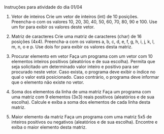 Instruções para atividade do dia 01/04
1) Vetor de inteiros
Crie um vetor de inteiros (int) de 10 posições.
Preencha-o com os valores 10, 20, 30, 40, 50, 60, 70, 80, 90 e 100.
Use um for para exibir os valores deste vetor.

2) Matriz de caracteres
Crie uma matriz de caracteres (char) de 16 posições (4x4).
Preencha-a com os valores a, b, c, d, e, f, g, h, i, j, k, l, m, n, o e p.
Use dois for para exibir os valores desta matriz.

3) Procurar elemento em vetor
Faça um programa com um vetor com 10 elementos inteiros positivos (aleatórios e de sua escolha).
Permita que seja solicitado um determinado valor inteiro e positivo para ser procurado neste vetor.
Caso exista, o programa deve exibir o índice no qual o valor está posicionado.
Caso contrário, o programa deve informar que o elemento não existe no vetor.

4) Soma dos elementos da linha de uma matriz
Faça um programa com uma matriz com 9 elementos (3x3) reais positivos (aleatórios e de sua escolha).
Calcule e exiba a soma dos elementos de cada linha desta matriz.

5) Maior elemento da matriz
Faça um programa com uma matriz 5x5 de inteiros positivos ou negativos (aleatórios e de sua escolha).
Encontre e exiba o maior elemento desta matriz.
